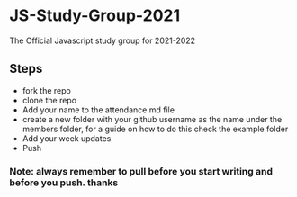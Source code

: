 # JS-Study-Group-2021
The Official Javascript study group for 2021-2022

## Steps
- fork the repo
- clone the repo
- Add your name to the attendance.md file
- create a new folder with your github username as the name under the members folder, for a guide on how to do this check the example folder
- Add your week updates
- Push


### Note: always remember to pull before you start writing and before you push. thanks
